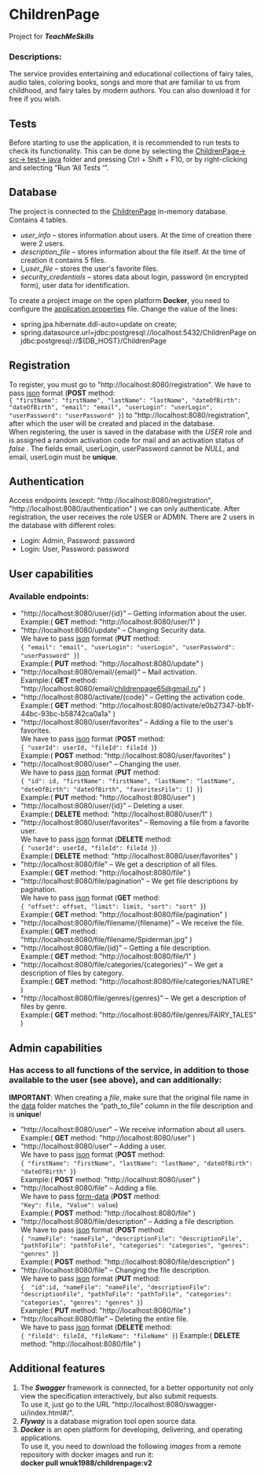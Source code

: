 # ChildrenPage
Project for ***TeachMeSkills***

### Descriptions:
The service provides entertaining and educational collections of fairy tales, audio tales, coloring books, songs and more that are familiar to us from childhood, and fairy tales by modern authors. You can also download it for free if you wish.

## Tests
Before starting to use the application, it is recommended to run tests to check its functionality.
This can be done by selecting the <u>ChildrenPage-> src-> test-> java</u> folder and pressing Ctrl + Shift + F10, or by right-clicking and selecting “Run ‘All Tests ’”.

## Database
The project is connected to the <u>ChildrenPage</u> in-memory database. Contains 4 tables.  
+ *user_info* – stores information about users. At the time of creation there were 2 users.  
+ *description_file* – stores information about the file itself. At the time of creation it contains 5 files.  
+ *l_user_file* – stores the user's favorite files.  
+ *security_credentials* – stores data about login, password (in encrypted form), user data for identification.  


To create a project image on the open platform **Docker**, you need to configure the <u>application.properties</u> file. Change the value of the lines:  
+ spring.jpa.hibernate.ddl-auto=update on create;  
+ spring.datasource.url=jdbc:postgresql://localhost:5432/ChildrenPage on jdbc:postgresql://${DB_HOST}/ChildrenPage

## Registration
To register, you must go to "http://localhost:8080/registration".
We have to pass <u>json</u> format (**POST** method:  
`{
"firstName": "firstName",
"lastName": "lastName",
"dateOfBirth": "dateOfBirth",
"email": "email",
"userLogin": "userLogin",
"userPassword": "userPassword"
}`)
to "http://localhost:8080/registration", after which the user will be created and placed in the database.  
When registering, the user is saved in the database with the *USER* role and is assigned a random activation code for mail and an activation status of *false* . The fields email, userLogin, userPassword cannot be *NULL*, and email, userLogin must be **unique**.  

## Authentication
Access endpoints (except:
"http://localhost:8080/registration",
"http://localhost:8080/authentication"
) we can only authenticate.
After registration, the user receives the role USER or ADMIN.
There are 2 users in the database with different roles:  
+ Login: Admin, Password: password  
+ Login: User, Password: password

## User capabilities
### Available endpoints:
+ "http://localhost:8080/user/{id}" – Getting information about the user.  
  Example:( **GET** method: "http://localhost:8080/user/1" )
+ "http://localhost:8080/update" – Changing Security data.  
  We have to pass <u>json</u> format (**PUT** method:  
  `{
  "email": "email",
  "userLogin": "userLogin",
  "userPassword": "userPassword"
  }`)  
  Example:( **PUT** method: "http://localhost:8080/update" )  
+ "http://localhost:8080/email/{email}" – Mail activation.  
  Example:( **GET** method: "http://localhost:8080/email/childrenpage65@gmail.ru" )  
+ "http://localhost:8080/activate/{code}" – Getting the activation code.  
  Example:( **GET** method: "http://localhost:8080/activate/e0b27347-bb1f-44bc-93bc-b58742ca0a1a" )  
+ "http://localhost:8080/user/favorites" – Adding a file to the user's favorites.  
  We have to pass <u>json</u> format (**POST** method:  
  `{
  "userId": userId,
  "fileId": fileId
  }`)  
  Example:( **POST** method: "http://localhost:8080/user/favorites" )  
+ "http://localhost:8080/user" – Changing the user.  
  We have to pass <u>json</u> format (**PUT** method:  
  `{
  "id": id,
  "firstName": "firstName",
  "lastName": "lastName",
  "dateOfBirth": "dateOfBirth",
  "favoritesFile": []
  }`)  
  Example:( **PUT** method: "http://localhost:8080/user" )  
+ "http://localhost:8080/user/{id}" – Deleting a user.  
  Example:( **DELETE** method: "http://localhost:8080/user/1" )  
+ "http://localhost:8080/user/favorites" – Removing a file from a favorite user.  
  We have to pass <u>json</u> format (**DELETE** method:  
  `{
  "userId": userId,
  "fileId": fileId
  }`)  
  Example:( **DELETE** method: "http://localhost:8080/user/favorites" )  
+  "http://localhost:8080/file" – We get a description of all files.  
   Example:( **GET** method: "http://localhost:8080/file" )  
+ "http://localhost:8080/file/pagination" – We get file descriptions by pagination.  
  We have to pass <u>json</u> format (**GET** method:  
  `{
  "offset": offset,
  "limit": limit,
  "sort": "sort"
  }`)  
  Example:( **GET** method: "http://localhost:8080/file/pagination" )  
+ "http://localhost:8080/file/filename/{filename}" – We receive the file.  
  Example:( **GET** method: "http://localhost:8080/file/filename/Spiderman.jpg" )  
+ "http://localhost:8080/file/{id}" – Getting a file description.  
  Example:( **GET** method: "http://localhost:8080/file/1" )  
+ "http://localhost:8080/file/categories/{categories}" – We get a description of files by category.  
  Example:( **GET** method: "http://localhost:8080/file/categories/NATURE" )  
+ "http://localhost:8080/file/genres/{genres}" – We get a description of files by genre.  
  Example:( **GET** method: "http://localhost:8080/file/genres/FAIRY_TALES" )  

## Admin capabilities
### Has access to all functions of the service, in addition to those available to the user (see above), and can additionally:  
**IMPORTANT**: When creating a *file*, make sure that the original file name in the <u>data</u> folder matches the “path_to_file” column in the file description and is **unique**!  
+ "http://localhost:8080/user" – We receive information about all users.  
  Example:( **GET** method: "http://localhost:8080/user" )  
+ "http://localhost:8080/user" – Adding a user.  
  We have to pass <u>json</u> format (**POST** method:  
  `{
  "firstName": "firstName",
  "lastName": "lastName",
  "dateOfBirth": "dateOfBirth"
  }`)  
  Example:( **POST** method: "http://localhost:8080/user" )  
+ "http://localhost:8080/file" – Adding a file.  
  We have to pass <u>form-data</u> (**POST** method:  
  `"Key": file,
  "Value": value`)  
  Example:( **POST** method: "http://localhost:8080/file" )  
+ "http://localhost:8080/file/description" – Adding a file description.  
  We have to pass <u>json</u> format (**POST** method:  
  `{
  "nameFile": "nameFile",
  "descriptionFile": "descriptionFile",
  "pathToFile": "pathToFile",
  "categories": "categories",
  "genres": "genres"
  }`)  
  Example:( **POST** method: "http://localhost:8080/file/description" )  
+ "http://localhost:8080/file" – Changing the file description.  
  We have to pass <u>json</u> format (**PUT** method:  
  `{ 
  "id":id,
  "nameFile": "nameFile",
  "descriptionFile": "descriptionFile",
  "pathToFile": "pathToFile",
  "categories": "categories",
  "genres": "genres"
  }`)  
  Example:( **PUT** method: "http://localhost:8080/file" )
+ "http://localhost:8080/file" – Deleting the entire file.  
  We have to pass <u>json</u> format (**DELETE** method:  
  `{
  "fileId": fileId,
  "fileName": "fileName"
  }`)
  Example:( **DELETE** method: "http://localhost:8080/file" )  

## Additional features  
1. The ***Swagger*** framework is connected, for a better opportunity
   not only view the specification interactively, but also submit requests.  
   To use it, just go to the URL "http://localhost:8080/swagger-ui/index.html#/".  
2. ***Flyway*** is a database migration tool open source data.  
3. ***Docker*** is an open platform for developing, delivering, and operating applications.  
   To use it, you need to download the following *images* from a remote repository with docker images and run it:  
   **docker pull wnuk1988/childrenpage:v2**